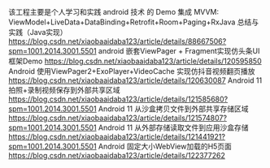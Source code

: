 该工程主要是个人学习和实践 android 技术 的 Demo 集成
MVVM: ViewModel+LiveData+DataBinding+Retrofit+Room+Paging+RxJava 总结与实践（Java实现）
https://blog.csdn.net/xiaobaaidaba123/article/details/88667506?spm=1001.2014.3001.5501
android 嵌套ViewPager + Fragment实现仿头条UI框架Demo
https://blog.csdn.net/xiaobaaidaba123/article/details/120595850
Android 使用ViewPager2+ExoPlayer+VideoCache 实现仿抖音视频翻页播放
https://blog.csdn.net/xiaobaaidaba123/article/details/120630087
Android 11 拍照+录制视频保存到外部共享区域
https://blog.csdn.net/xiaobaaidaba123/article/details/121585680?spm=1001.2014.3001.5501
Android 11 从沙盒拷贝文件到外部共享存储区域
https://blog.csdn.net/xiaobaaidaba123/article/details/121574807?spm=1001.2014.3001.5501
Android 11 从外部存储读取文件到应用沙盒存储
https://blog.csdn.net/xiaobaaidaba123/article/details/121441921?spm=1001.2014.3001.5501
Android 固定大小WebView加载的H5页面
https://blog.csdn.net/xiaobaaidaba123/article/details/122377262
